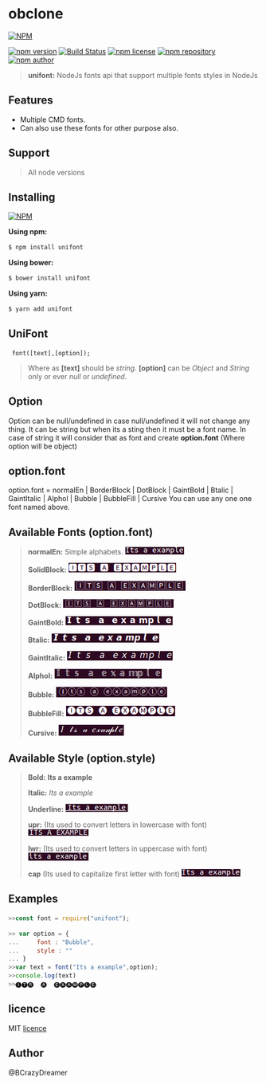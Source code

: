 
# obclone
[![NPM](https://nodei.co/npm/unifont.png)](https://www.npmjs.org/package/unifont)

[![npm version](https://img.shields.io/npm/v/unifont.svg?style=flat-square)](https://www.npmjs.org/package/unifont)
[![Build Status](https://travis-ci.org/nepsho/unifont.svg?branch=master)](https://travis-ci.org/nepsho/unifont)
[![npm license](https://img.shields.io/static/v1.svg?label=License&message=MIT&color=informational)](https://github.com/nepsho/unifont/blob/master/LICENSE)
[![npm repository](https://img.shields.io/static/v1.svg?label=Repository&message=GitHub&color=yellow)](https://github.com/nepsho/unifont)
[![npm author](https://img.shields.io/static/v1.svg?label=Author&message=bcrazydreamer&color=success)](https://www.npmjs.com/~bcrazydreamer)

>**unifont:** NodeJs fonts api that support multiple fonts styles in NodeJs
## Features
- Multiple CMD fonts.
- Can also use these fonts for other purpose also.

## Support
>All node versions

## Installing
[![NPM](https://nodei.co/npm/unifont.png?mini=true)](https://www.npmjs.org/package/unifont)

**Using npm:**
```bash
$ npm install unifont
```

**Using bower:**

```bash
$ bower install unifont
```

**Using yarn:**

```bash
$ yarn add unifont
```

## UniFont
```
 font([text],[option]);
```
> Where as
>  **[text]** should be *string*.
> **[option]** can be *Object* and *String* only or ever *null* or *undefined*.

## Option
Option can be null/undefined in case null/undefined it will not change any thing. It can be string but when its a sting then it must be a font name.
In case of string it will consider that as font and create **option.font** (Where option will be object)

## option.font
option.font = normalEn | BorderBlock | DotBlock | GaintBold | Btalic | GaintItalic | Alphol | Bubble | BubbleFill | Cursive
You can use any one one font named above.

## Available Fonts (option.font)
> **normalEn:** Simple alphabets. 
![normalEnExample](https://raw.githubusercontent.com/nepsho/nepsho.github.io/master/lib/img/unifont/normalEn_example.png)
>
> **SolidBlock:**
>![SolidBlockExample](https://raw.githubusercontent.com/nepsho/nepsho.github.io/master/lib/img/unifont/SolidBlock_example.png)
>  
> **BorderBlock:**
>![BorderBlockExample](https://raw.githubusercontent.com/nepsho/nepsho.github.io/master/lib/img/unifont/BorderBlock_example.png)
> 
> **DotBlock:**
>![DotBlockExample](https://raw.githubusercontent.com/nepsho/nepsho.github.io/master/lib/img/unifont/DotBlock_example.png)
> 
> **GaintBold:**
>![GaintBoldExample](https://raw.githubusercontent.com/nepsho/nepsho.github.io/master/lib/img/unifont/GaintBold_example.png)
> 
> **Btalic:**
>![BtalicExample](https://raw.githubusercontent.com/nepsho/nepsho.github.io/master/lib/img/unifont/Btalic_example.png)
> 
> **GaintItalic:**
>![GaintItalicExample](https://raw.githubusercontent.com/nepsho/nepsho.github.io/master/lib/img/unifont/GaintItalic_example.png)
> 
>**Alphol:**
>![AlpholExample](https://raw.githubusercontent.com/nepsho/nepsho.github.io/master/lib/img/unifont/Alphol_example.png)
> 
>**Bubble:**
>![BubbleExample](https://raw.githubusercontent.com/nepsho/nepsho.github.io/master/lib/img/unifont/Bubble_example.png)
> 
> **BubbleFill:**
>![BubbleFillExample](https://raw.githubusercontent.com/nepsho/nepsho.github.io/master/lib/img/unifont/BubbleFill_example.png)
> 
> **Cursive:**
>![CursiveExample](https://raw.githubusercontent.com/nepsho/nepsho.github.io/master/lib/img/unifont/Cursive_example.png)


## Available Style (option.style)
>**Bold:**
>**Its a example**
>
>**Italic:**
>*Its a example*
>
>**Underline:**
>![UnderLineExample](https://raw.githubusercontent.com/nepsho/nepsho.github.io/master/lib/img/unifont/underline_example.png)
>
>**upr:**
>(Its used to convert letters in lowercase with font)
>![UnderLineExample](https://raw.githubusercontent.com/nepsho/nepsho.github.io/master/lib/img/unifont/upr_style_example.png)
>
>**lwr:**
>(Its used to convert letters in uppercase with font)
>![UnderLineExample](https://raw.githubusercontent.com/nepsho/nepsho.github.io/master/lib/img/unifont/lwr_style_example.png)
>
>**cap**
>(Its used to capitalize first letter with font)
>![UnderLineExample](https://raw.githubusercontent.com/nepsho/nepsho.github.io/master/lib/img/unifont/cap_style_example.png)
>

## Examples

```js
>>const font = require("unifont");
```
```js
>> var option = {
... 	font : "Bubble",
... 	style : ""
... }
>>var text = font("Its a example",option);
>>console.log(text)
>>🅘🅣🅢  🅐  🅔🅧🅐🅜🅟🅛🅔
```
## licence
MIT [licence](https://opensource.org/licenses/MIT)

## Author
@BCrazyDreamer
